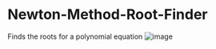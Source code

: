 # Newton-Method-Root-Finder
Finds the roots for a polynomial equation
![image](https://cloud.githubusercontent.com/assets/10437615/12709160/e1789490-c876-11e5-94bd-9239211064cc.PNG)
